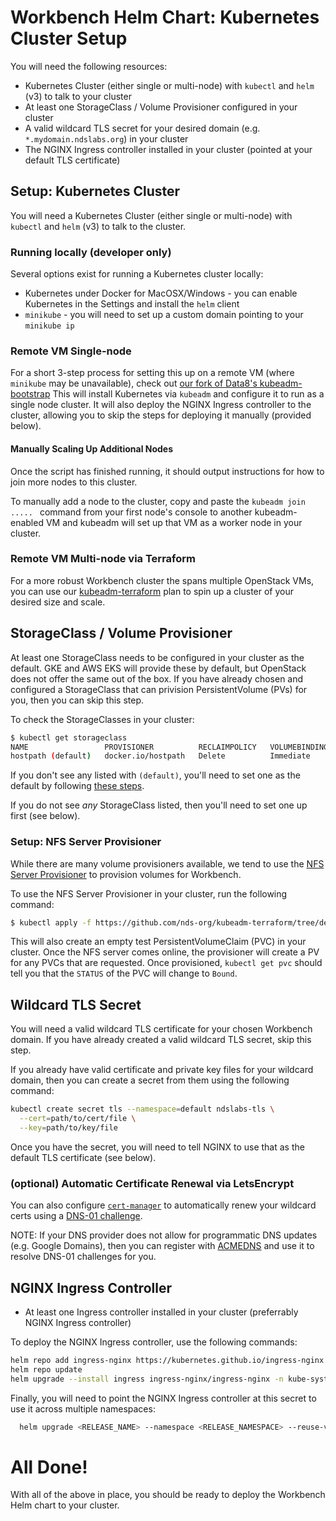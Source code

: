 # Workbench Helm Chart: Kubernetes Cluster Setup
You will need the following resources:
* Kubernetes Cluster (either single or multi-node) with `kubectl` and `helm` (v3) to talk to your cluster
* At least one StorageClass / Volume Provisioner configured in your cluster
* A valid wildcard TLS secret for your desired domain (e.g. `*.mydomain.ndslabs.org`) in your cluster
* The NGINX Ingress controller installed in your cluster (pointed at your default TLS certificate)

## Setup: Kubernetes Cluster
You will need a Kubernetes Cluster (either single or multi-node) with `kubectl` and `helm` (v3) to talk to the cluster.

### Running locally (developer only)
Several options exist for running a Kubernetes cluster locally:
* Kubernetes under Docker for MacOSX/Windows - you can enable Kubernetes in the Settings and install the `helm` client
* `minikube` - you will need to set up a custom domain pointing to your `minikube ip`

### Remote VM Single-node
For a short 3-step process for setting this up on a remote VM (where `minikube` may be unavailable), check out [our fork of Data8's kubeadm-bootstrap](https://github.com/nds-org/kubeadm-bootstrap)
This will install Kubernetes via `kubeadm` and configure it to run as a single node cluster. It will also deploy the NGINX Ingress controller to the cluster, allowing you to skip the steps for deploying it manually (provided below).

#### Manually Scaling Up Additional Nodes
Once the script has finished running, it should output instructions for how to join more nodes to this cluster.

To manually add a node to the cluster, copy and paste the `kubeadm join ..... ` command from your first node's console to another kubeadm-enabled VM and kubeadm will set up that VM as a worker node in your cluster. 

### Remote VM Multi-node via Terraform
For a more robust Workbench cluster the spans multiple OpenStack VMs, you can use our [kubeadm-terraform](https://github.com/nds-org/kubeadm-terraform) plan to spin up a cluster of your desired size and scale.

## StorageClass / Volume Provisioner
At least one StorageClass needs to be configured in your cluster as the default.
GKE and AWS EKS will provide these by default, but OpenStack does not offer the same out of the box.
If you have already chosen and configured a StorageClass that can privision PersistentVolume (PVs) for you, then you can skip this step.

To check the StorageClasses in your cluster:
```bash
$ kubectl get storageclass
NAME                 PROVISIONER          RECLAIMPOLICY   VOLUMEBINDINGMODE   ALLOWVOLUMEEXPANSION   AGE
hostpath (default)   docker.io/hostpath   Delete          Immediate           false                  32d
```

If you don't see any listed with `(default)`, you'll need to set one as the default by following [these steps](https://kubernetes.io/docs/tasks/administer-cluster/change-default-storage-class/).

If you do not see *any* StorageClass listed, then you'll need to set one up first (see below).

### Setup: NFS Server Provisioner

While there are many volume provisioners available, we tend to use the [NFS Server Provisioner](https://github.com/nds-org/kubeadm-terraform/tree/develop/assets/nfs) to provision volumes for Workbench.

To use the NFS Server Provisioner in your cluster, run the following command:
```bash
$ kubectl apply -f https://github.com/nds-org/kubeadm-terraform/tree/develop/assets/nfs
```

This will also create an empty test PersistentVolumeClaim (PVC) in your cluster. Once the NFS server comes online, the provisioner will create a PV for any PVCs that are requested. Once provisioned, `kubectl get pvc` should tell you that the `STATUS` of the PVC will change to `Bound`.


## Wildcard TLS Secret
You will need a valid wildcard TLS certificate for your chosen Workbench domain. If you have already created a valid wildcard TLS secret, skip this step.

If you already have valid certificate and private key files for your wildcard domain, then you can create a secret from them using the following command:
```bash
kubectl create secret tls --namespace=default ndslabs-tls \
  --cert=path/to/cert/file \
  --key=path/to/key/file
```

Once you have the secret, you will need to tell NGINX to use that as the default TLS certificate (see below).


### (optional) Automatic Certificate Renewal via LetsEncrypt

You can also configure [`cert-manager`](https://cert-manager.io/docs/installation/kubernetes/) to automatically renew your wildcard certs using a [DNS-01 challenge](https://cert-manager.io/docs/configuration/acme/dns01/).

NOTE: If your DNS provider does not allow for programmatic DNS updates (e.g. Google Domains), then you can register with [ACMEDNS](https://cert-manager.io/docs/configuration/acme/dns01/acme-dns/) and use it to resolve DNS-01 challenges for you.

## NGINX Ingress Controller
* At least one Ingress controller installed in your cluster (preferrably NGINX Ingress controller)

To deploy the NGINX Ingress controller, use the following commands:
```bash
helm repo add ingress-nginx https://kubernetes.github.io/ingress-nginx
helm repo update
helm upgrade --install ingress ingress-nginx/ingress-nginx -n kube-system --set controller.hostPort.enabled=true --set controller.kind=Deployment --set controller.extraArgs.default-ssl-certificate=default/ndslabs-tls
```

Finally, you will need to point the NGINX Ingress controller at this secret to use it across multiple namespaces:
```bash
  helm upgrade <RELEASE_NAME> --namespace <RELEASE_NAMESPACE> --reuse-values --set controller.extraArgs.default-ssl-certificate=default/ndslabs-tls
```


# All Done!
With all of the above in place, you should be ready to deploy the Workbench Helm chart to your cluster.
